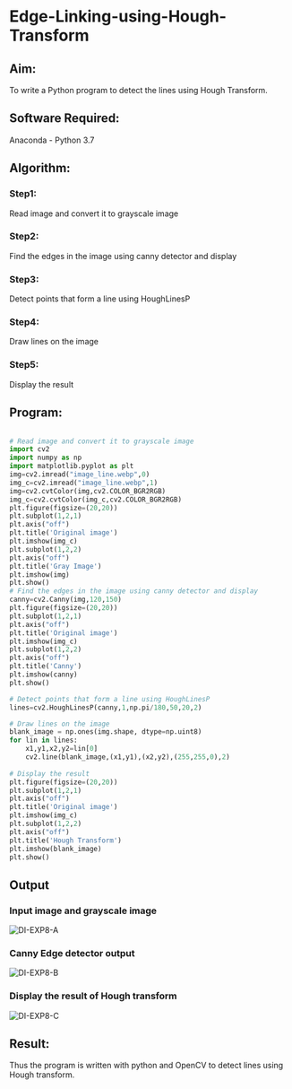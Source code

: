 # Edge-Linking-using-Hough-Transform
## Aim:
To write a Python program to detect the lines using Hough Transform.

## Software Required:
Anaconda - Python 3.7

## Algorithm:
### Step1:
Read image and convert it to grayscale image
<br>

### Step2:
Find the edges in the image using canny detector and display
<br>

### Step3:
Detect points that form a line using HoughLinesP
<br>

### Step4:
Draw lines on the image
<br>

### Step5:
Display the result
<br>


## Program:
```Python

# Read image and convert it to grayscale image
import cv2 
import numpy as np
import matplotlib.pyplot as plt
img=cv2.imread("image_line.webp",0)
img_c=cv2.imread("image_line.webp",1)
img=cv2.cvtColor(img,cv2.COLOR_BGR2RGB)
img_c=cv2.cvtColor(img_c,cv2.COLOR_BGR2RGB)
plt.figure(figsize=(20,20))
plt.subplot(1,2,1)
plt.axis("off")
plt.title('Original image')
plt.imshow(img_c)
plt.subplot(1,2,2)
plt.axis("off")
plt.title('Gray Image')
plt.imshow(img)
plt.show()
# Find the edges in the image using canny detector and display
canny=cv2.Canny(img,120,150)
plt.figure(figsize=(20,20))
plt.subplot(1,2,1)
plt.axis("off")
plt.title('Original image')
plt.imshow(img_c)
plt.subplot(1,2,2)
plt.axis("off")
plt.title('Canny')
plt.imshow(canny)
plt.show()

# Detect points that form a line using HoughLinesP
lines=cv2.HoughLinesP(canny,1,np.pi/180,50,20,2)

# Draw lines on the image
blank_image = np.ones(img.shape, dtype=np.uint8)
for lin in lines:
    x1,y1,x2,y2=lin[0]
    cv2.line(blank_image,(x1,y1),(x2,y2),(255,255,0),2)
    
# Display the result
plt.figure(figsize=(20,20))
plt.subplot(1,2,1)
plt.axis("off")
plt.title('Original image')
plt.imshow(img_c)
plt.subplot(1,2,2)
plt.axis("off")
plt.title('Hough Transform')
plt.imshow(blank_image)
plt.show()


```

## Output

### Input image and grayscale image
![DI-EXP8-A](https://user-images.githubusercontent.com/75235132/169022132-a591597d-22d5-4663-ae22-ef28f6a05bd3.PNG)

### Canny Edge detector output
![DI-EXP8-B](https://user-images.githubusercontent.com/75235132/169022166-0b8e8613-a3a9-48d2-bf4f-3a4760eea947.PNG)
 
### Display the result of Hough transform
![DI-EXP8-C](https://user-images.githubusercontent.com/75235132/169022197-60e3ec63-2f7a-4eb1-9b42-01635dffd76d.PNG)

## Result:
Thus the program is written with python and OpenCV to detect lines using Hough transform. 
